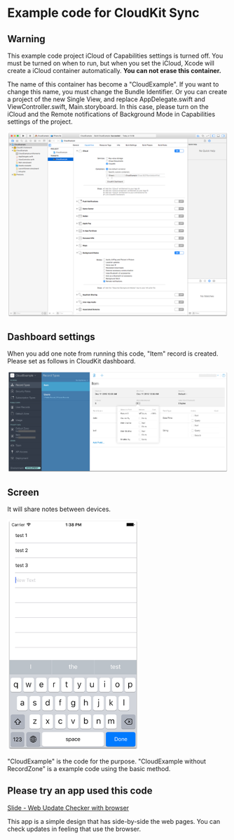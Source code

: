 Example code for CloudKit Sync
====

## Warning

This example code project iCloud of Capabilities settings is turned off. You must be turned on when to run, but when you set the iCloud, Xcode will create a iCloud container automatically. **You can not erase this container.**

The name of this container has become a "CloudExample". If you want to change this name, you must change the Bundle Identifier. Or you can create a project of the new Single View, and replace AppDelegate.swift and ViewController.swift, Main.storyboard.
In this case, please turn on the iCloud and the Remote notifications of Background Mode in Capabilities settings of the project.

<img src="/Preference.png" alt="Preference" title="Preference" width="700" />

## Dashboard settings

When you add one note from running this code, "Item" record is created.
Please set as follows in CloudKit dashboard.

<img src="/Dashboard.png" alt="Dashboard" title="Dashboard" width="700" />

## Screen

It will share notes between devices.

<img src="/Screen.png" alt="Screen" title="Screen" width="300" />

"CloudExample" is the code for the purpose.
"CloudExample without RecordZone" is a example code using the basic method.


## Please try an app used this code

[Slide - Web Update Checker with browser](https://itunes.apple.com/us/app/slide-web-browser/id1053803763?mt=8)

This app is a simple design that has side-by-side the web pages. You can check updates in feeling that use the browser.
